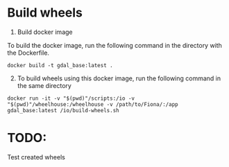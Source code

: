 # Build wheels

1. Build docker image

To build the docker image, run the following command in the directory with the Dockerfile.

`docker build -t gdal_base:latest .`


2. To build wheels using this docker image, run the following command in the same directory

`docker run -it -v "$(pwd)"/scripts:/io -v "$(pwd)"/wheelhouse:/wheelhouse -v /path/to/Fiona/:/app gdal_base:latest /io/build-wheels.sh`


# TODO:

Test created wheels
